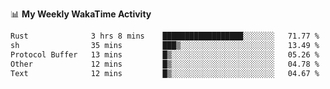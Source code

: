 <!--
**stamp711/stamp711** is a ✨ _special_ ✨ repository because its `README.md` (this file) appears on your GitHub profile.

Here are some ideas to get you started:

- 🔭 I’m currently working on ...
- 🌱 I’m currently learning ...
- 👯 I’m looking to collaborate on ...
- 🤔 I’m looking for help with ...
- 💬 Ask me about ...
- 📫 How to reach me: ...
- 😄 Pronouns: ...
- ⚡ Fun fact: ...
-->

📊 **My Weekly WakaTime Activity**

<!--START_SECTION:waka-->

```txt
Rust              3 hrs 8 mins    ██████████████████░░░░░░░   71.77 %
sh                35 mins         ███▒░░░░░░░░░░░░░░░░░░░░░   13.49 %
Protocol Buffer   13 mins         █▒░░░░░░░░░░░░░░░░░░░░░░░   05.26 %
Other             12 mins         █▒░░░░░░░░░░░░░░░░░░░░░░░   04.78 %
Text              12 mins         █▒░░░░░░░░░░░░░░░░░░░░░░░   04.67 %
```

<!--END_SECTION:waka-->
